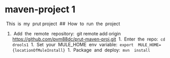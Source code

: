 # maven-project 1 
 This  is  my  prut project 
 ##  How  to  run  the  project 
1.  Add  the  remote  repository:  git remote add origin https://github.com/pvm88dc/prut-maven-proj.git
 1.  Enter  the  repo:  `cd drools1` 
 1.  Set  your  MULE_HOME  env  variable:  `export  MULE_HOME={locationOfMuleInstall}` 
 1.  Package  and  deploy:  `mvn  install` 
